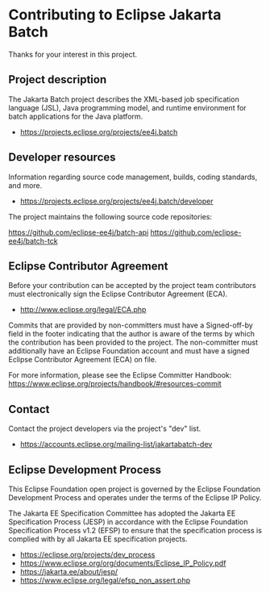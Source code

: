 # Contributing to Eclipse Jakarta Batch

Thanks for your interest in this project.

## Project description

The Jakarta Batch project describes the XML-based job specification language
(JSL), Java programming model, and runtime environment for batch applications
for the Java platform.

* https://projects.eclipse.org/projects/ee4j.batch

## Developer resources

Information regarding source code management, builds, coding standards, and
more.

* https://projects.eclipse.org/projects/ee4j.batch/developer

The project maintains the following source code repositories:

https://github.com/eclipse-ee4j/batch-api
https://github.com/eclipse-ee4j/batch-tck

## Eclipse Contributor Agreement

Before your contribution can be accepted by the project team contributors must
electronically sign the Eclipse Contributor Agreement (ECA).

* http://www.eclipse.org/legal/ECA.php

Commits that are provided by non-committers must have a Signed-off-by field in
the footer indicating that the author is aware of the terms by which the
contribution has been provided to the project. The non-committer must
additionally have an Eclipse Foundation account and must have a signed Eclipse
Contributor Agreement (ECA) on file.

For more information, please see the Eclipse Committer Handbook:
https://www.eclipse.org/projects/handbook/#resources-commit

## Contact

Contact the project developers via the project's "dev" list.

* https://accounts.eclipse.org/mailing-list/jakartabatch-dev

## Eclipse Development Process

This Eclipse Foundation open project is governed by the Eclipse Foundation
Development Process and operates under the terms of the Eclipse IP Policy.

The Jakarta EE Specification Committee has adopted the Jakarta EE Specification
Process (JESP) in accordance with the Eclipse Foundation Specification Process
v1.2 (EFSP) to ensure that the specification process is complied with by all
Jakarta EE specification projects.

* https://eclipse.org/projects/dev_process
* https://www.eclipse.org/org/documents/Eclipse_IP_Policy.pdf
* https://jakarta.ee/about/jesp/
* https://www.eclipse.org/legal/efsp_non_assert.php